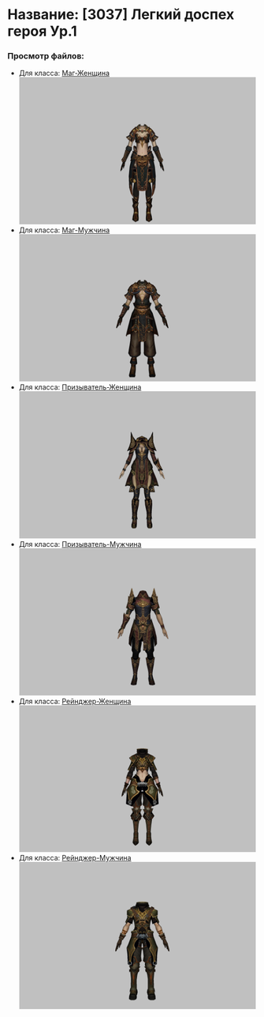 # Название: [3037] Легкий доспех героя Ур.1

### Просмотр файлов:
- Для класса: [Маг-Женщина](Маг-Женщина)
![p050021.png](Маг-Женщина/p050021.png)
- Для класса: [Маг-Мужчина](Маг-Мужчина)
![p040021.png](Маг-Мужчина/p040021.png)
- Для класса: [Призыватель-Женщина](Призыватель-Женщина)
![p090021.png](Призыватель-Женщина/p090021.png)
- Для класса: [Призыватель-Мужчина](Призыватель-Мужчина)
![p080021.png](Призыватель-Мужчина/p080021.png)
- Для класса: [Рейнджер-Женщина](Рейнджер-Женщина)
![p030021.png](Рейнджер-Женщина/p030021.png)
- Для класса: [Рейнджер-Мужчина](Рейнджер-Мужчина)
![p020021.png](Рейнджер-Мужчина/p020021.png)
